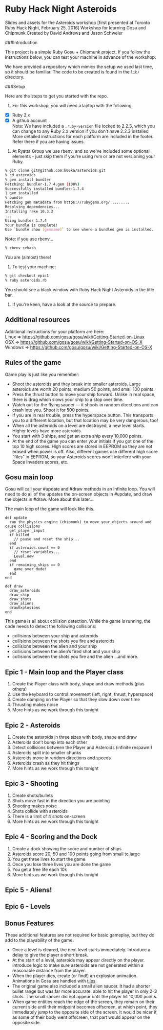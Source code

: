 Ruby Hack Night Asteroids
=========================

Slides and assets for the Asteroids workshop [first presented at Toronto Ruby Hack Night, February 25, 2016]
Workshop for learning Gosu and Chipmunk
Created by David Andrews and Jason Schweier

###Introduction

This project is a simple Ruby Gosu + Chipmunk project. If you follow the instructions below, you can test your machine in advance of the workshop.

We have provided a repository which mimics the setup we used last time, so it should be familiar. The code to be created is found in the ``lib/`` directory.

###Setup

Here are the steps to get you started with the repo.

1. For this workshop, you will need a laptop with the following:
  - [x] Ruby 2.x  
  - [x] A github account  
  Note: We have included a ``.ruby-version`` file locked to 2.2.3, which you can change to any Ruby 2.x version if you don't have 2.2.3 installed  
  More detailed instructions for each platform are included in the footer. Refer there if you are having issues.

1. At Ryatta Group we use rbenv, and so we've included some optional elements - just skip them if you're using rvm or are not versioning your Ruby.

  ```sh
  % git clone git@github.com:k00ka/asteroids.git
  % cd asteroids
  % gem install bundler
  Fetching: bundler-1.7.4.gem (100%)
  Successfully installed bundler-1.7.4
  1 gem installed
  % bundle
  Fetching gem metadata from https://rubygems.org/.........
  Resolving dependencies...
  Installing rake 10.3.2
  ...
  Using bundler 1.7.4
  Your bundle is complete!
  Use `bundle show [gemname]` to see where a bundled gem is installed.
  ```
  Note: if you use rbenv...
  ```sh
  % rbenv rehash
  ```
  You are (almost) there!

1. To test your machine:
  ```sh
  % git checkout epic1
  % ruby asteroids.rb
  ```
  You should see a black window with Ruby Hack Night Asteroids in the title bar.

1. If you're keen, have a look at the source to prepare.

## Additional resources

Additional instructions for your platform are here:  
Linux => https://github.com/gosu/gosu/wiki/Getting-Started-on-Linux  
OSX => https://github.com/gosu/gosu/wiki/Getting-Started-on-OS-X  
Windows => https://github.com/gosu/gosu/wiki/Getting-Started-on-OS-X  

## Rules of the game

Game play is just like you remember:
* Shoot the asteroids and they break into smaller asteroids. Large asteroids are worth 20 points, medium 50 points, and small 100 points.
* Press the thrust button to move your ship forward. Unlike in real space, there is drag which slows your ship to a stop over time.
* Watch out for the flying saucer — it shoots in random directions and can crash into you. Shoot it for 500 points.
* If you are in real trouble, press the hyperspace button. This transports you to a different location, but that location may be very dangerous, too!
* When all the asteroids on a level are destroyed, a new level starts. Higher levels have more asteroids.
* You start with 3 ships, and get an extra ship every 10,000 points.
* At the end of the game you can enter your initials if you got one of the top 10 high scores. High scores are stored in EEPROM so they are not erased when power is off. Also, different games use different high score “files” in EEPROM, so your Asteroids scores won’t interfere with your Space Invaders scores, etc.

## Gosu main loop

Gosu will call your #update and #draw methods in an infinite loop. You will need to do all of the updates the on-screen objects in #update, and draw the objects in #draw. More about this later...

The main loop of the game will look like this.
```
def update
  run the physics engine (chipmunk) to move your objects around and cause collisions
  get_player_input
  if killed
    // pause and reset the ship...
  end
  if asteroids.count == 0
    // reset variables...
    Level.new
  end
  if remaining_ships == 0
    game_over_dude!
  end
end

def draw
  draw_asteroids
  draw_ship
  draw_shots
  draw_aliens
  drawExplosions
end
```

This game is all about collision detection. While the game is running, the code needs to detect the following collisions:
* collisions between your ship and asteroids
* collisions between the shots you fire and asteroids
* collisions between the alien and your ship
* collisions between the alien’s fired shot and your ship
* collisions between the shots you fire and the alien
...and more.

## Epic 1 - Main loop and the Player class
1. Create the Player class with body, shape and draw methods (plus others)
1. Use the keyboard to control movement (left, right, thrust, hyperspace)
1. Create damping on the Player so that they slow down over time
1. Thrusting makes noise
1. More hints as we work through this tonight

## Epic 2 - Asteroids
1. Create the asteroids in three sizes with body, shape and draw
1. Asteroids don't bump into each other
1. Detect collisions between the Player and Asteroids (infinite respawn!)
1. Asteroids split into smaller chunks
1. Asteroids move in random directions and speeds
1. Asteroids crash as they hit things
1. More hints as we work through this tonight

## Epic 3 - Shooting
1. Create shots/bullets
1. Shots move fast in the direction you are pointing
1. Shooting makes noise
1. Shots collide with asteroids
1. There is a limit of 4 shots on-screen
1. More hints as we work through this tonight

## Epic 4 - Scoring and the Dock
1. Create a dock showing the score and number of ships
1. Asteroids score 20, 50 and 100 points going from small to large
1. You get three lives to start the game
1. Once you lose three lives you are done the game
1. You get a free life each 10k
1. More hints as we work through this tonight

## Epic 5 - Aliens!
## Epic 6 - Levels

## Bonus Features

These additional features are not required for basic gameplay, but they do add to the playability of the game.

* Once a level is cleared, the next level starts immediately. Introduce a delay to give the player a short break.
* At the start of a level, asteroids may appear directly on the player. Introduce logic to make sure asteroids are not generated within a reasonable distance from the player.
* When the player dies, create (or find!) an explosion animation. Animations in Gosu are handled with [tiles](https://www.libgosu.org/rdoc/Gosu/Image.html#load_tiles-class_method).
* The original game also included a small alien saucer. It had a shorter bullet range but was far more accurate, able to hit the player in only 2-3 shots. The small saucer did not appear until the player hit 10,000 points.
* When game entities reach the edge of the screen, they remain on their current side until their midpoint becomes offscreen, at which point, they immediately jump to the opposite side of the screen. It would be nicer if, as some of their body went offscreen, that part would appear on the opposite side.
